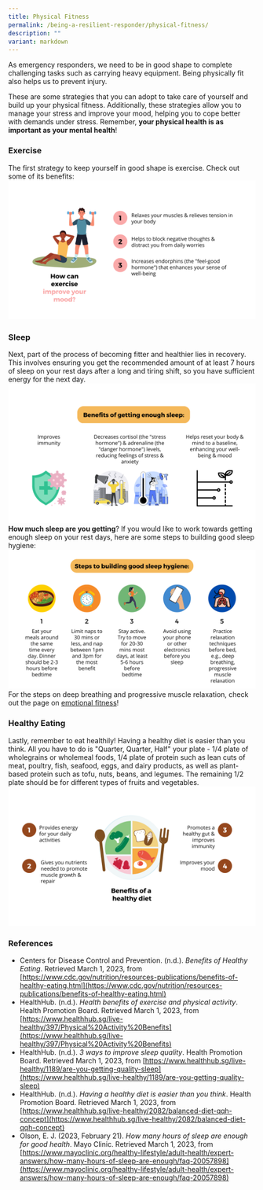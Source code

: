 ```yaml
---
title: Physical Fitness
permalink: /being-a-resilient-responder/physical-fitness/
description: ""
variant: markdown
---
```

As emergency responders, we need to be in good shape to complete challenging tasks such as carrying heavy equipment. Being physically fit also helps us to prevent injury. 

These are some strategies that you can adopt to take care of yourself and build up your physical fitness. Additionally, these strategies allow you to manage your stress and improve your mood, helping you to cope better with demands under stress. Remember, **your physical health is as important as your mental health**!

### Exercise
The first strategy to keep yourself in good shape is exercise. Check out some of its benefits:
![](/images/physical%20fitness%203%20(larger).png)

### Sleep
Next, part of the process of becoming fitter and healthier lies in recovery. This involves ensuring you get the recommended amount of at least 7 hours of sleep on your rest days after a long and tiring shift, so you have sufficient energy for the next day.
![](/images/sleep%201%20(larger).png)
**How much sleep are you getting**? 
If you would like to work towards getting enough sleep on your rest days, here are some steps to building good sleep hygiene:
![](/images/sleep%202%20(larger).png)
For the steps on deep breathing and progressive muscle relaxation, check out the page on [emotional fitness](/being-a-resilient-responder/emotional-fitness)!

### Healthy Eating
Lastly, remember to eat healthily! Having a healthy diet is easier than you think. All you have to do is "Quarter, Quarter, Half" your plate - 1/4 plate of wholegrains or wholemeal foods, 1/4 plate of protein such as lean cuts of meat, poultry, fish, seafood, eggs, and dairy products, as well as plant-based protein such as tofu, nuts, beans, and legumes. The remaining 1/2 plate should be for different types of fruits and vegetables.
![](/images/physical%20fitness%201%20(larger).png)

### References
* Centers for Disease Control and Prevention. (n.d.). *Benefits of Healthy Eating*. Retrieved March 1, 2023, from [https://www.cdc.gov/nutrition/resources-publications/benefits-of-healthy-eating.html](https://www.cdc.gov/nutrition/resources-publications/benefits-of-healthy-eating.html)
* HealthHub. (n.d.). _Health benefits of exercise and physical activity_. Health Promotion Board. Retrieved March 1, 2023, from [https://www.healthhub.sg/live-healthy/397/Physical%20Activity%20Benefits](https://www.healthhub.sg/live-healthy/397/Physical%20Activity%20Benefits)
* HealthHub. (n.d.). _3 ways to improve sleep quality_. Health Promotion Board. Retrieved March 1, 2023, from [https://www.healthhub.sg/live-healthy/1189/are-you-getting-quality-sleep](https://www.healthhub.sg/live-healthy/1189/are-you-getting-quality-sleep)
* HealthHub. (n.d.). _Having a healthy diet is easier than you think_. Health Promotion Board. Retrieved March 1, 2023, from [https://www.healthhub.sg/live-healthy/2082/balanced-diet-qqh-concept](https://www.healthhub.sg/live-healthy/2082/balanced-diet-qqh-concept)
* Olson, E. J. (2023, February 21). _How many hours of sleep are enough for good health_. Mayo Clinic. Retrieved March 1, 2023, from [https://www.mayoclinic.org/healthy-lifestyle/adult-health/expert-answers/how-many-hours-of-sleep-are-enough/faq-20057898](https://www.mayoclinic.org/healthy-lifestyle/adult-health/expert-answers/how-many-hours-of-sleep-are-enough/faq-20057898)